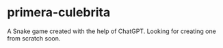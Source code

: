 # primera-culebrita
A Snake game created with the help of ChatGPT. Looking for creating one from scratch soon.
